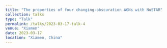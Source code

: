 ```yaml
---
title: "The properties of four changing-obscuration AGNs with NuSTAR"
collection: talks
type: "Talk"
permalink: /talks/2023-03-17-talk-4
venue: "Xiamen"
date: 2023-03-17
location: "Xiamen, China"
---
```



